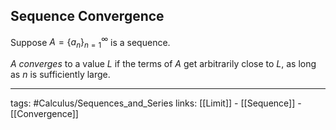 ## Sequence Convergence

Suppose $A=\{a_n\}^{\infty}_{n=1}$ is a sequence.

$A$ *converges* to a value $L$ if the terms of $A$ get arbitrarily close to $L$, as long as $n$ is sufficiently large.

---
tags: #Calculus/Sequences_and_Series 
links: [[Limit]] - [[Sequence]] - [[Convergence]]